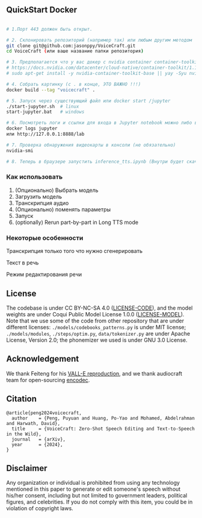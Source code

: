 
## QuickStart Docker
```bash

# 1.Порт 443 должен быть открыт.

# 2. Склонировать репозиторий (например так) или любым другим методом
git clone git@github.com:jasonppy/VoiceCraft.git
cd VoiceCraft (или ваше название папки репозитория)

# 3. Предполагается что у вас докер с nvidia container container-toolkit (В windows он по умолчанию)
# https://docs.nvidia.com/datacenter/cloud-native/container-toolkit/1.13.5/install-guide.html
# sudo apt-get install -y nvidia-container-toolkit-base || yay -Syu nvidia-container-toolkit || echo etc...

# 4. Собрать картинку (c . в конце, ЭТО ВАЖНО !!!)
docker build --tag "voicecraft" . 

# 5. Запуск через существующий файл или docker start /jupyter
./start-jupyter.sh  # linux
start-jupyter.bat   # windows

# 6. Посмотреть логи и ссылки для входа в Jupyter notebook можно либо в Контейнере Docker Desktop или введя команду
docker logs jupyter
или http://127.0.0.1:8888/lab

# 7. Проверка обнаружения видеокарты в консоли (не обязательно)
nvidia-smi

# 8. Теперь в браузере запустить inference_tts.ipynb (Внутри будет скачиваться сама модель)

```

### Как использовать
1. (Опционально) Выбрать модель
2. Загрузить модель
3. Транскрипция аудио
4. (Опционально) поменять параметры
5. Запуск
6. (optionally) Rerun part-by-part in Long TTS mode

### Некоторые особенности
Транскрипция только того что нужно сгенерировать

Текст в речь

Режим редактирования речи




## License
The codebase is under CC BY-NC-SA 4.0 ([LICENSE-CODE](./LICENSE-CODE)), and the model weights are under Coqui Public Model License 1.0.0 ([LICENSE-MODEL](./LICENSE-MODEL)). Note that we use some of the code from other repository that are under different licenses: `./models/codebooks_patterns.py` is under MIT license; `./models/modules`, `./steps/optim.py`, `data/tokenizer.py` are under Apache License, Version 2.0; the phonemizer we used is under GNU 3.0 License.

## Acknowledgement
We thank Feiteng for his [VALL-E reproduction](https://github.com/lifeiteng/vall-e), and we thank audiocraft team for open-sourcing [encodec](https://github.com/facebookresearch/audiocraft).

## Citation
```
@article{peng2024voicecraft,
  author    = {Peng, Puyuan and Huang, Po-Yao and Mohamed, Abdelrahman and Harwath, David},
  title     = {VoiceCraft: Zero-Shot Speech Editing and Text-to-Speech in the Wild},
  journal   = {arXiv},
  year      = {2024},
}
```

## Disclaimer
Any organization or individual is prohibited from using any technology mentioned in this paper to generate or edit someone's speech without his/her consent, including but not limited to government leaders, political figures, and celebrities. If you do not comply with this item, you could be in violation of copyright laws.

